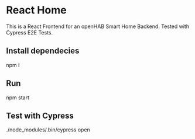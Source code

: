 # React Home

This is a React Frontend for an openHAB Smart Home Backend. Tested with Cypress E2E Tests.

## Install dependecies
npm i

## Run
npm start

## Test with Cypress
./node_modules/.bin/cypress open
